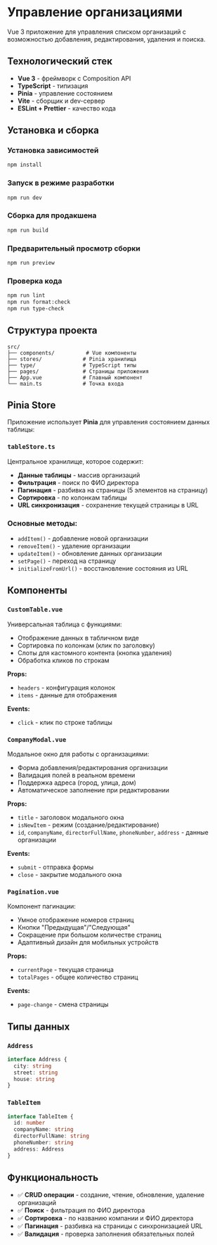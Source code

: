 # Управление организациями

Vue 3 приложение для управления списком организаций с возможностью добавления, редактирования, удаления и поиска.

## Технологический стек

- **Vue 3** - фреймворк с Composition API
- **TypeScript** - типизация
- **Pinia** - управление состоянием
- **Vite** - сборщик и dev-сервер
- **ESLint + Prettier** - качество кода

## Установка и сборка

### Установка зависимостей

```bash
npm install
```

### Запуск в режиме разработки

```bash
npm run dev
```

### Сборка для продакшена

```bash
npm run build
```

### Предварительный просмотр сборки

```bash
npm run preview
```

### Проверка кода

```bash
npm run lint
npm run format:check
npm run type-check
```

## Структура проекта

```
src/
├── components/          # Vue компоненты
├── stores/             # Pinia хранилища
├── type/               # TypeScript типы
├── pages/              # Страницы приложения
├── App.vue             # Главный компонент
└── main.ts             # Точка входа
```

## Pinia Store

Приложение использует **Pinia** для управления состоянием данных таблицы:

### `tableStore.ts`

Центральное хранилище, которое содержит:

- **Данные таблицы** - массив организаций
- **Фильтрация** - поиск по ФИО директора
- **Пагинация** - разбивка на страницы (5 элементов на страницу)
- **Сортировка** - по колонкам таблицы
- **URL синхронизация** - сохранение текущей страницы в URL

### Основные методы:

- `addItem()` - добавление новой организации
- `removeItem()` - удаление организации
- `updateItem()` - обновление данных организации
- `setPage()` - переход на страницу
- `initializeFromUrl()` - восстановление состояния из URL

## Компоненты

### `CustomTable.vue`

Универсальная таблица с функциями:

- Отображение данных в табличном виде
- Сортировка по колонкам (клик по заголовку)
- Слоты для кастомного контента (кнопка удаления)
- Обработка кликов по строкам

**Props:**

- `headers` - конфигурация колонок
- `items` - данные для отображения

**Events:**

- `click` - клик по строке таблицы

### `CompanyModal.vue`

Модальное окно для работы с организациями:

- Форма добавления/редактирования организации
- Валидация полей в реальном времени
- Поддержка адреса (город, улица, дом)
- Автоматическое заполнение при редактировании

**Props:**

- `title` - заголовок модального окна
- `isNewItem` - режим (создание/редактирование)
- `id`, `companyName`, `directorFullName`, `phoneNumber`, `address` - данные организации

**Events:**

- `submit` - отправка формы
- `close` - закрытие модального окна

### `Pagination.vue`

Компонент пагинации:

- Умное отображение номеров страниц
- Кнопки "Предыдущая"/"Следующая"
- Сокращение при большом количестве страниц
- Адаптивный дизайн для мобильных устройств

**Props:**

- `currentPage` - текущая страница
- `totalPages` - общее количество страниц

**Events:**

- `page-change` - смена страницы

## Типы данных

### `Address`

```typescript
interface Address {
  city: string
  street: string
  house: string
}
```

### `TableItem`

```typescript
interface TableItem {
  id: number
  companyName: string
  directorFullName: string
  phoneNumber: string
  address: Address
}
```

## Функциональность

- ✅ **CRUD операции** - создание, чтение, обновление, удаление организаций
- ✅ **Поиск** - фильтрация по ФИО директора
- ✅ **Сортировка** - по названию компании и ФИО директора
- ✅ **Пагинация** - разбивка на страницы с синхронизацией URL
- ✅ **Валидация** - проверка заполнения обязательных полей
